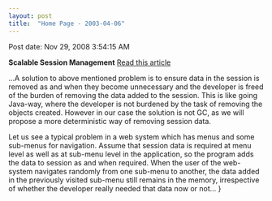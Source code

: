 ```yaml
---
layout: post
title:  "Home Page - 2003-04-06"
---
```


Post date: Nov 29, 2008 3:54:15 AM

**Scalable Session Management** [Read this article](Scalable%20Session%20Management.html)

...A solution to above mentioned problem is to ensure data in the session is removed as and when they become unnecessary and the developer is freed of the burden of removing the data added to the session. This is like going Java-way, where the developer is not burdened by the task of removing the objects created. However in our case the solution is not GC, as we will propose a more deterministic way of removing session data.

Let us see a typical problem in a web system which has menus and some sub-menus for navigation. Assume that session data is required at menu level as well as at sub-menu level in the application, so the program adds the data to session as and when required. When the user of the web-system navigates randomly from one sub-menu to another, the data added in the previously visited sub-menu still remains in the memory, irrespective of whether the developer really needed that data now or not...
}
